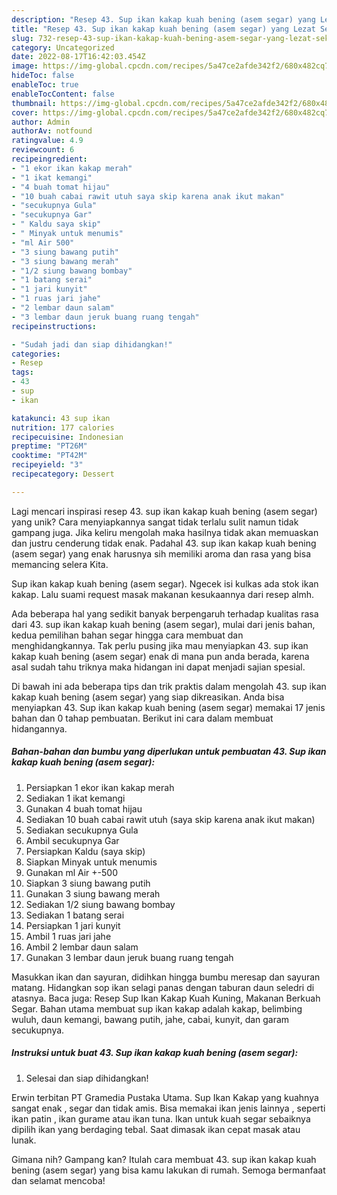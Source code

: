 ```yaml
---
description: "Resep 43. Sup ikan kakap kuah bening (asem segar) yang Lezat Sekali"
title: "Resep 43. Sup ikan kakap kuah bening (asem segar) yang Lezat Sekali"
slug: 732-resep-43-sup-ikan-kakap-kuah-bening-asem-segar-yang-lezat-sekali
category: Uncategorized
date: 2022-08-17T16:42:03.454Z
image: https://img-global.cpcdn.com/recipes/5a47ce2afde342f2/680x482cq70/43-sup-ikan-kakap-kuah-bening-asem-segar-foto-resep-utama.jpg
hideToc: false
enableToc: true
enableTocContent: false
thumbnail: https://img-global.cpcdn.com/recipes/5a47ce2afde342f2/680x482cq70/43-sup-ikan-kakap-kuah-bening-asem-segar-foto-resep-utama.jpg
cover: https://img-global.cpcdn.com/recipes/5a47ce2afde342f2/680x482cq70/43-sup-ikan-kakap-kuah-bening-asem-segar-foto-resep-utama.jpg
author: Admin
authorAv: notfound
ratingvalue: 4.9
reviewcount: 6
recipeingredient:
- "1 ekor ikan kakap merah"
- "1 ikat kemangi"
- "4 buah tomat hijau"
- "10 buah cabai rawit utuh saya skip karena anak ikut makan"
- "secukupnya Gula"
- "secukupnya Gar"
- " Kaldu saya skip"
- " Minyak untuk menumis"
- "ml Air 500"
- "3 siung bawang putih"
- "3 siung bawang merah"
- "1/2 siung bawang bombay"
- "1 batang serai"
- "1 jari kunyit"
- "1 ruas jari jahe"
- "2 lembar daun salam"
- "3 lembar daun jeruk buang ruang tengah"
recipeinstructions:

- "Sudah jadi dan siap dihidangkan!"
categories:
- Resep
tags:
- 43
- sup
- ikan

katakunci: 43 sup ikan 
nutrition: 177 calories
recipecuisine: Indonesian
preptime: "PT26M"
cooktime: "PT42M"
recipeyield: "3"
recipecategory: Dessert

---
```





Lagi mencari inspirasi resep 43. sup ikan kakap kuah bening (asem segar) yang unik? Cara menyiapkannya sangat tidak terlalu sulit namun tidak gampang juga. Jika keliru mengolah maka hasilnya tidak akan memuaskan dan justru cenderung tidak enak. Padahal 43. sup ikan kakap kuah bening (asem segar) yang enak harusnya sih memiliki aroma dan rasa yang bisa memancing selera Kita.





Sup ikan kakap kuah bening (asem segar). Ngecek isi kulkas ada stok ikan kakap. Lalu suami request masak makanan kesukaannya dari resep almh.

Ada beberapa hal yang sedikit banyak berpengaruh terhadap kualitas rasa dari 43. sup ikan kakap kuah bening (asem segar), mulai dari jenis bahan, kedua pemilihan bahan segar hingga cara membuat dan menghidangkannya. Tak perlu pusing jika mau menyiapkan 43. sup ikan kakap kuah bening (asem segar) enak di mana pun anda berada, karena asal sudah tahu triknya maka hidangan ini dapat menjadi sajian spesial.






Di bawah ini ada beberapa tips dan trik praktis dalam mengolah 43. sup ikan kakap kuah bening (asem segar) yang siap dikreasikan. Anda bisa menyiapkan 43. Sup ikan kakap kuah bening (asem segar) memakai 17 jenis bahan dan 0 tahap pembuatan. Berikut ini cara dalam membuat hidangannya.

<!--inarticleads1-->

##### Bahan-bahan dan bumbu yang diperlukan untuk pembuatan 43. Sup ikan kakap kuah bening (asem segar):

1. Persiapkan 1 ekor ikan kakap merah
1. Sediakan 1 ikat kemangi
1. Gunakan 4 buah tomat hijau
1. Sediakan 10 buah cabai rawit utuh (saya skip karena anak ikut makan)
1. Sediakan secukupnya Gula
1. Ambil secukupnya Gar
1. Persiapkan  Kaldu (saya skip)
1. Siapkan  Minyak untuk menumis
1. Gunakan ml Air +-500
1. Siapkan 3 siung bawang putih
1. Gunakan 3 siung bawang merah
1. Sediakan 1/2 siung bawang bombay
1. Sediakan 1 batang serai
1. Persiapkan 1 jari kunyit
1. Ambil 1 ruas jari jahe
1. Ambil 2 lembar daun salam
1. Gunakan 3 lembar daun jeruk buang ruang tengah


Masukkan ikan dan sayuran, didihkan hingga bumbu meresap dan sayuran matang. Hidangkan sop ikan selagi panas dengan taburan daun seledri di atasnya. Baca juga: Resep Sup Ikan Kakap Kuah Kuning, Makanan Berkuah Segar. Bahan utama membuat sup ikan kakap adalah kakap, belimbing wuluh, daun kemangi, bawang putih, jahe, cabai, kunyit, dan garam secukupnya. 

<!--inarticleads2-->

##### Instruksi untuk buat 43. Sup ikan kakap kuah bening (asem segar):


1. Selesai dan siap dihidangkan!

Erwin terbitan PT Gramedia Pustaka Utama. Sup Ikan Kakap yang kuahnya sangat enak , segar dan tidak amis. Bisa memakai ikan jenis lainnya , seperti ikan patin , ikan gurame atau ikan tuna. Ikan untuk kuah segar sebaiknya dipilih ikan yang berdaging tebal. Saat dimasak ikan cepat masak atau lunak. 

Gimana nih? Gampang kan? Itulah cara membuat 43. sup ikan kakap kuah bening (asem segar) yang bisa kamu lakukan di rumah. Semoga bermanfaat dan selamat mencoba!
